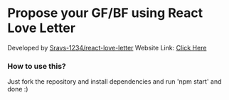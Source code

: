 # Propose your GF/BF using React Love Letter

Developed by [Sravs-1234/react-love-letter](https://instagram.com)
Website Link: [Click Here](https://react-love-letter.vercel.app)

### How to use this?
Just fork the repository and install dependencies and run 'npm start' and done :)

